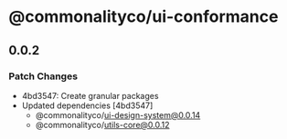 # @commonalityco/ui-conformance

## 0.0.2

### Patch Changes

- 4bd3547: Create granular packages
- Updated dependencies [4bd3547]
  - @commonalityco/ui-design-system@0.0.14
  - @commonalityco/utils-core@0.0.12
